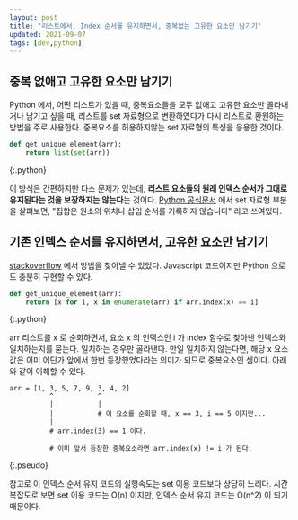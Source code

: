 ```yaml
---
layout: post
title: "리스트에서, Index 순서를 유지하면서, 중복없는 고유한 요소만 남기기"
updated: 2021-09-07
tags: [dev,python]
---
```


## 중복 없애고 고유한 요소만 남기기

Python 에서, 어떤 리스트가 있을 때, 중복요소들을 모두 없애고 고유한 요소만 골라내거나 남기고 싶을 때, 리스트를 set 자료형으로 변환하였다가 다시 리스트로 환원하는 방법을 주로 사용한다. 중복요소를 허용하지않는 set 자료형의 특성을 응용한 것이다.

```python
def get_unique_element(arr):
    return list(set(arr))
```
{:.python}

이 방식은 간편하지만 다소 문제가 있는데, **리스트 요소들의 원래 인덱스 순서가 그대로 유지된다는 것을 보장하지는 않는다**는 것이다. [Python 공식문서](https://docs.python.org/ko/3.9/library/stdtypes.html#set-types-set-frozenset) 에서 set 자료형 부분을 살펴보면, "집합은 원소의 위치나 삽입 순서를 기록하지 않습니다" 라고 쓰여있다.

## 기존 인덱스 순서를 유지하면서, 고유한 요소만 남기기

[stackoverflow](https://stackoverflow.com/questions/1960473/get-all-unique-values-in-a-javascript-array-remove-duplicates) 에서 방법을 찾아낼 수 있었다. Javascript 코드이지만 Python 으로도 충분히 구현할 수 있다.

```python
def get_unique_element(arr):
    return [x for i, x in enumerate(arr) if arr.index(x) == i]
```
{:.python}

arr 리스트를 x 로 순회하면서, 요소 x 의 인덱스인 i 가 index 함수로 찾아낸 인덱스와 일치하는지를 묻는다. 일치하는 경우만 골라낸다. 만일 일치하지 않는다면, 해당 x 요소값은 이미 어딘가 앞에서 한번 등장했었다라는 의미가 되므로 중복요소인 셈이다. 아래와 같이 이해할 수 있다.

```pseudo
arr = [1, 3, 5, 7, 9, 3, 4, 2]
          ^           ^
          |           |
          |           # 이 요소를 순회할 때, x == 3, i == 5 이지만...
          |            
          # arr.index(3) == 1 이다.
          
          # 이미 앞서 등장한 중복요소라면 arr.index(x) != i 가 된다.
```
{:.pseudo}

참고로 이 인덱스 순서 유지 코드의 실행속도는 set 이용 코드보다 상당히 느리다. 시간복잡도로 보면 set 이용 코드는 O(n) 이지만, 인덱스 순서 유지 코드는 O(n^2) 이 되기 때문이다.